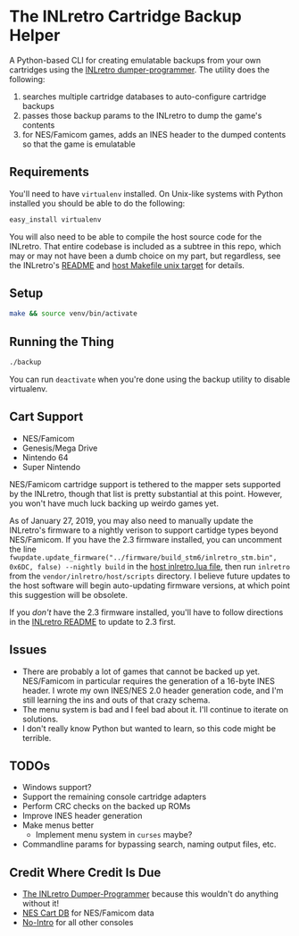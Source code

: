 # The INLretro Cartridge Backup Helper

A Python-based CLI for creating emulatable backups from your own cartridges using the [INLretro dumper-programmer](http://www.infiniteneslives.com/inlretro.php). The utility does the following:

1. searches multiple cartridge databases to auto-configure cartridge backups
2. passes those backup params to the INLretro to dump the game's contents
3. for NES/Famicom games, adds an INES header to the dumped contents so that the game is emulatable

## Requirements

You'll need to have `virtualenv` installed. On Unix-like systems with Python installed you should be able to do the following:

```sh
easy_install virtualenv
```

You will also need to be able to compile the host source code for the INLretro. That entire codebase is included as a subtree in this repo, which may or may not have been a dumb choice on my part, but regardless, see the INLretro's [README](vendor/inlretro/README) and [host Makefile unix target](vendor/inlretro/host/Makefile) for details.

## Setup

```sh
make && source venv/bin/activate
```

## Running the Thing

```sh
./backup
```

You can run `deactivate` when you're done using the backup utility to disable virtualenv.

## Cart Support

- NES/Famicom
- Genesis/Mega Drive
- Nintendo 64
- Super Nintendo

NES/Famicom cartridge support is tethered to the mapper sets supported by the INLretro, though that list is pretty substantial at this point. However, you won't have much luck backing up weirdo games yet.

As of January 27, 2019, you may also need to manually update the INLretro's firmware to a nightly verison to support cartidge types beyond NES/Famicom. If you have the 2.3 firmware installed, you can uncomment the line `fwupdate.update_firmware("../firmware/build_stm6/inlretro_stm.bin", 0x6DC, false) --nightly build` in the [host inlretro.lua file](vendor/inlretro/host/scripts/inlretro.lua), then run `inlretro` from the `vendor/inlretro/host/scripts` directory. I believe future updates to the host software will begin auto-updating firmware versions, at which point this suggestion will be obsolete.

If you _don't_ have the 2.3 firmware installed, you'll have to follow directions in the [INLretro README](vendor/inlretro/README) to update to 2.3 first.

## Issues

- There are probably a lot of games that cannot be backed up yet. NES/Famicom in particular requires the generation of a 16-byte INES header. I wrote my own INES/NES 2.0 header generation code, and I'm still learning the ins and outs of that crazy schema.
- The menu system is bad and I feel bad about it. I'll continue to iterate on solutions.
- I don't really know Python but wanted to learn, so this code might be terrible.

## TODOs

- Windows support?
- Support the remaining console cartridge adapters
- Perform CRC checks on the backed up ROMs
- Improve INES header generation
- Make menus better
  - Implement menu system in `curses` maybe?
- Commandline params for bypassing search, naming output files, etc.

## Credit Where Credit Is Due

- [The INLretro Dumper-Programmer](http://www.infiniteneslives.com/inlretro.php) because this wouldn't do anything without it!
- [NES Cart DB](http://bootgod.dyndns.org:7777/) for NES/Famicom data
- [No-Intro](http://no-intro.org/) for all other consoles
